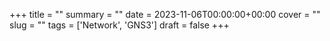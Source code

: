 +++
title = ""
summary = ""
date = 2023-11-06T00:00:00+00:00
cover = ""
slug = ""
tags = ['Network', 'GNS3']
draft = false
+++
